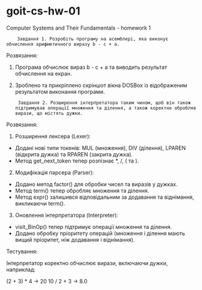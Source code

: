 # goit-cs-hw-01
Computer Systems and Their Fundamentals - homework 1

        Завдання 1. Розробіть програму на асемблері, яка виконує обчислення арифметичного виразу b - c + a.

Розвязання:
1. Програма обчислює вираз b - c + a та виводить результат обчислення на екран.
2. Зроблено та прикріплено скріншот вікна DOSBox із відображеним результатом виконання програми.

        Завдання 2. Розширення інтерпретатора таким чином, щоб він також підтримував операції множення та ділення, а також коректно обробляв вирази, що містять дужки.

Розвязання:
1. Розширення лексера (Lexer):

 - Додані нові типи токенів: MUL (множення), DIV (ділення), LPAREN (відкрита дужка) та RPAREN (закрита дужка).
 - Метод get_next_token тепер розпізнає *, /, ( та ).

2. Модифікація парсера (Parser):

 - Додано метод factor() для обробки чисел та виразів у дужках.
 - Метод term() тепер обробляє множення та ділення.
 - Метод expr() залишився відповідальним за додавання та віднімання, викликаючи term().

 3. Оновлення інтерпретатора (Interpreter):

 - visit_BinOp() тепер підтримує операції множення та ділення.
 - Додано обробку пріоритету операцій (множення і ділення мають вищий пріоритет, ніж додавання і віднімання).

Тестування:

Інтерпретатор коректно обчислює вирази, включаючи дужки, наприклад:

(2 + 3) * 4  → 20
10 / 2 + 3   → 8.0


